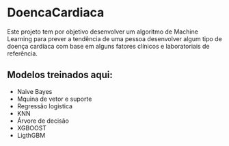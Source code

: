 # DoencaCardiaca
Este projeto tem por objetivo desenvolver um algoritmo de Machine Learning para prever a tendência de uma pessoa desenvolver algum tipo de doença cardíaca com base em alguns fatores clínicos e laboratoriais de referência.


## Modelos treinados aqui:
* Naive Bayes
* Mquina de vetor e suporte
* Regressão logistica
* KNN
* Árvore de decisão
* XGBOOST
* LigthGBM
